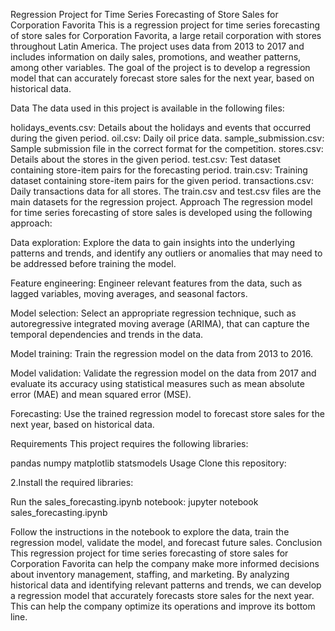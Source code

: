 
Regression Project for Time Series Forecasting of Store Sales for Corporation Favorita
This is a regression project for time series forecasting of store sales for Corporation Favorita, a large retail corporation with stores throughout Latin America. The project uses data from 2013 to 2017 and includes information on daily sales, promotions, and weather patterns, among other variables. The goal of the project is to develop a regression model that can accurately forecast store sales for the next year, based on historical data.

Data
The data used in this project is available in the following files:

holidays_events.csv: Details about the holidays and events that occurred during the given period.
oil.csv: Daily oil price data.
sample_submission.csv: Sample submission file in the correct format for the competition.
stores.csv: Details about the stores in the given period.
test.csv: Test dataset containing store-item pairs for the forecasting period.
train.csv: Training dataset containing store-item pairs for the given period.
transactions.csv: Daily transactions data for all stores. The train.csv and test.csv files are the main datasets for the regression project.
Approach
The regression model for time series forecasting of store sales is developed using the following approach:

Data exploration: Explore the data to gain insights into the underlying patterns and trends, and identify any outliers or anomalies that may need to be addressed before training the model.

Feature engineering: Engineer relevant features from the data, such as lagged variables, moving averages, and seasonal factors.

Model selection: Select an appropriate regression technique, such as autoregressive integrated moving average (ARIMA), that can capture the temporal dependencies and trends in the data.

Model training: Train the regression model on the data from 2013 to 2016.

Model validation: Validate the regression model on the data from 2017 and evaluate its accuracy using statistical measures such as mean absolute error (MAE) and mean squared error (MSE).

Forecasting: Use the trained regression model to forecast store sales for the next year, based on historical data.

Requirements
This project requires the following libraries:

pandas
numpy
matplotlib
statsmodels
Usage
Clone this repository:

2.Install the required libraries:


Run the sales_forecasting.ipynb notebook:
jupyter notebook sales_forecasting.ipynb

Follow the instructions in the notebook to explore the data, train the regression model, validate the model, and forecast future sales.
Conclusion
This regression project for time series forecasting of store sales for Corporation Favorita can help the company make more informed decisions about inventory management, staffing, and marketing. By analyzing historical data and identifying relevant patterns and trends, we can develop a regression model that accurately forecasts store sales for the next year. This can help the company optimize its operations and improve its bottom line.

